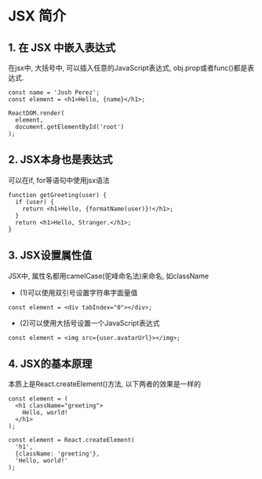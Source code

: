 # JSX 简介

## 1. 在 JSX 中嵌入表达式
在jsx中, 大括号中, 可以插入任意的JavaScript表达式, obj.prop或者func()都是表达式.
```
const name = 'Josh Perez';
const element = <h1>Hello, {name}</h1>;

ReactDOM.render(
  element,
  document.getElementById('root')
);
```

## 2. JSX本身也是表达式
可以在if, for等语句中使用jsx语法
```
function getGreeting(user) {
  if (user) {
    return <h1>Hello, {formatName(user)}!</h1>;
  }
  return <h1>Hello, Stranger.</h1>;
}

```

## 3. JSX设置属性值
JSX中, 属性名都用camelCase(驼峰命名法)来命名, 如className
- (1)可以使用双引号设置字符串字面量值
```
const element = <div tabIndex="0"></div>;
```
- (2)可以使用大括号设置一个JavaScript表达式
```
const element = <img src={user.avatarUrl}></img>;
```

## 4. JSX的基本原理
本质上是React.createElement()方法, 以下两者的效果是一样的
```
const element = (
  <h1 className="greeting">
    Hello, world!
  </h1>
);
```
```
const element = React.createElement(
  'h1',
  {className: 'greeting'},
  'Hello, world!'
);
```